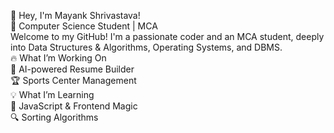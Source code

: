 👋 Hey, I'm Mayank Shrivastava!
<br>
🚀 Computer Science Student | MCA 
<br>
Welcome to my GitHub! I'm a passionate coder and an MCA student, deeply into Data Structures & Algorithms, Operating Systems, and DBMS.
<br>
🔥 What I’m Working On
<br>
🤖 AI-powered Resume Builder
<br>
🏆 Sports Center Management
<br>
💡 What I’m Learning
<br>
🚀 JavaScript & Frontend Magic
<br>
🔍 Sorting Algorithms


